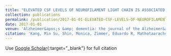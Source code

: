 ```yaml
---
title: "ELEVATED CSF LEVELS OF NEUROFILAMENT LIGHT CHAIN IS ASSOCIATED WITH GRAY MATTER NEURODEGENERATION IN BOTH HUMANS AND TRANSGENIC RAT MODEL OF ALZHEIMER&apos;S DISEASE"
collection: publications
permalink: /publication/2017-01-01-ELEVATED-CSF-LEVELS-OF-NEUROFILAMENT-LIGHT-CHAIN-IS-ASSOCIATED-WITH-GRAY-MATTER-NEURODEGENERATION-IN-BOTH-HUMANS-AND-TRANSGENIC-RAT-MODEL-OF-ALZHEIMERS-DISEASE
date: 2017-01-01
venue: 'Alzheimer&apos;s &amp; dementia: the journal of the Alzheimer&apos;s Association'
citation: 'Kang, Min Su, Shin, Monica, Zimmer, Eduardo R, Mathotaarachchi, Sulantha S, Pascoal, Tharick A, Ng, Kok Pin, Therriault, Joseph, <b>Devenyi, Gabriel</b>, Chakravarty, Mallar, Blennow, Kaj, {Others}, &quot;ELEVATED CSF LEVELS OF NEUROFILAMENT LIGHT CHAIN IS ASSOCIATED WITH GRAY MATTER NEURODEGENERATION IN BOTH HUMANS AND TRANSGENIC RAT MODEL OF ALZHEIMER&amp;apos;S DISEASE.&quot; Alzheimer&amp;apos;s &amp;amp; dementia: the journal of the Alzheimer&amp;apos;s Association, 2017.'
---
```

Use [Google Scholar](https://scholar.google.com/scholar?q=ELEVATED+CSF+LEVELS+OF+NEUROFILAMENT+LIGHT+CHAIN+IS+ASSOCIATED+WITH+GRAY+MATTER+NEURODEGENERATION+IN+BOTH+HUMANS+AND+TRANSGENIC+RAT+MODEL+OF+ALZHEIMER&#x27;S+DISEASE){:target="_blank"} for full citation